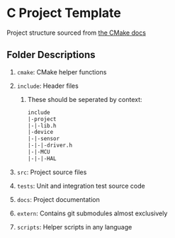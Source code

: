 # C Project Template

Project structure sourced from [the CMake docs](https://cliutils.gitlab.io/modern-cmake/chapters/basics/structure.html)

## Folder Descriptions

1. `cmake`: CMake helper functions
2. `include`: Header files

   1. These should be seperated by context:

      ```txt
      include
      |-project
      |-|-lib.h
      |-device
      |-|-sensor
      |-|-|-driver.h
      |-|-MCU
      |-|-|-HAL
      ```
3. `src`: Project source files
4. `tests`: Unit and integration test source code
5. `docs`: Project documentation
6. `extern`: Contains git submodules almost exclusively
7. `scripts`: Helper scripts in any language
